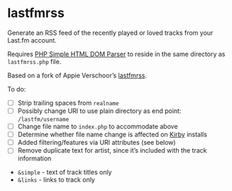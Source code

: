 # lastfmrss

Generate an RSS feed of the recently played or loved tracks from your Last.fm account.

Requires [PHP Simple HTML DOM Parser](http://simplehtmldom.sourceforge.net/) to reside in the same directory as `lastfmrss.php` file.

Based on a fork of Appie Verschoor’s [lastfmrss](https://github.com/xiffy/lastfmrss).

To do:

- [ ] Strip trailing spaces from `realname`
- [ ] Possibly change URI to use plain directory as end point: `/lastfm/username`
- [ ] Change file name to `index.php` to accommodate above
- [ ] Determine whether file name change is affected on [Kirby](https://getkirby.com/) installs
- [ ] Added filtering/features via URI attributes (see below)
- [ ] Remove duplicate text for artist, since it’s included with the track information

+ `&simple` - text of track titles only
+ `&links` - links to track only
